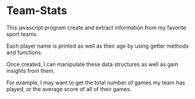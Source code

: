 # Team-Stats

This javascript program create and extract information from my favorite sport teams. 

Each player name is printed as well as their age by using getter methods and functions.

Once created, I can manipulate these data structures as well as gain insights from them. 

For example, I may want to get the total number of games my team has played, or the average score of all of their games.

